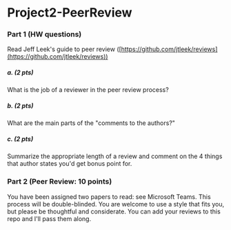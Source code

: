 # Project2-PeerReview

### Part 1 (HW questions)
Read Jeff Leek's guide to peer review ([https://github.com/jtleek/reviews](https://github.com/jtleek/reviews))

##### a. (2 pts)

What is the job of a reviewer in the peer review process?

##### b. (2 pts)

What are the main parts of the "comments to the authors?"

##### c. (2 pts)

Summarize the appropriate length of a review and comment on the 4 things that author states you'd get bonus point for.

### Part 2 (Peer Review: 10 points)

You have been assigned two papers to read: see Microsoft Teams. This process will be double-blinded. You are welcome to use a style that fits you, but please be thoughtful and considerate. You can add your reviews to this repo and I'll pass them along.
